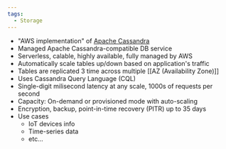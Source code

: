 ```yaml
---
tags:
  - Storage
---
```

- "AWS implementation" of [Apache Cassandra](https://cassandra.apache.org/_/index.html)
- Managed Apache Cassandra-compatible DB service
- Serverless, calable, highly available, fully managed by AWS
- Automatically scale tables up/down based on application's traffic
- Tables are replicated 3 time across multiple [[AZ (Availability Zone)]]
- Uses Cassandra Query Language (CQL)
- Single-digit milisecond latency at any scale, 1000s of requests per second
- Capacity: On-demand or provisioned mode with auto-scaling
- Encryption, backup, point-in-time recovery (PITR) up to 35 days
- Use cases
	- IoT devices info
	- Time-series data
	- etc...